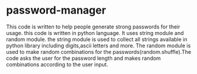 # password-manager
This code is written to help people generate strong passwords for their usage. this code is written in python language. It uses string module and random module. the string module is used to collect all strings available in python library including digits,ascii letters and more. The random module is used to make random combinations for the passwords(random.shuffle).The code asks the user for the password length and makes random combinations according to the user input.
